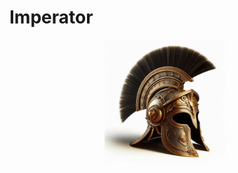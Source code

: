 # Imperator

<div align="center"><img src="cmd/cli/templates/assets/images/logo.jpg" style="width:200px"/></div>
